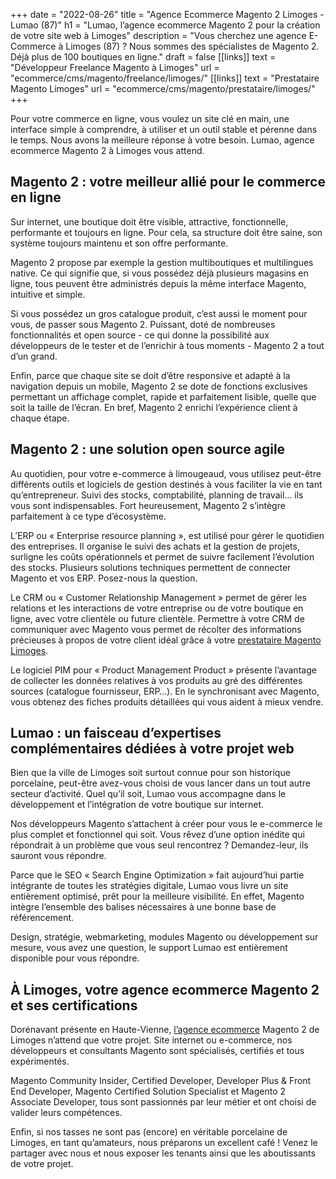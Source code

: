 +++
date = "2022-08-26"
title = "Agence Ecommerce Magento 2 Limoges - Lumao (87)"
h1 = "Lumao, l’agence ecommerce Magento 2 pour la création de votre site web à Limoges"
description = "Vous cherchez une agence E-Commerce à Limoges (87) ? Nous sommes des spécialistes de Magento 2. Déjà plus de 100 boutiques en ligne."
draft = false
[[links]]
    text = "Développeur Freelance Magento à Limoges"
    url = "ecommerce/cms/magento/freelance/limoges/"
[[links]]
    text = "Prestataire Magento Limoges"
    url = "ecommerce/cms/magento/prestataire/limoges/"
+++

Pour votre commerce en ligne, vous voulez un site clé en main, une interface simple à comprendre, à utiliser et un outil stable et pérenne dans le temps. Nous avons la meilleure réponse à votre besoin. Lumao, agence ecommerce Magento 2 à Limoges vous attend.

## Magento 2 : votre meilleur allié pour le commerce en ligne

Sur internet, une boutique doit être visible, attractive, fonctionnelle, performante et toujours en ligne. Pour cela, sa structure doit être saine, son système toujours maintenu et son offre performante.

Magento 2 propose par exemple la gestion multiboutiques et multilingues native. Ce qui signifie que, si vous possédez déjà plusieurs magasins en ligne, tous peuvent être administrés depuis la même interface Magento, intuitive et simple.

Si vous possédez un gros catalogue produit, c’est aussi le moment pour vous, de passer sous Magento 2. Puissant, doté de nombreuses fonctionnalités et open source - ce qui donne la possibilité aux développeurs de le tester et de l’enrichir à tous moments - Magento 2 a tout d’un grand.

Enfin, parce que chaque site se doit d’être responsive et adapté à la navigation depuis un mobile, Magento 2 se dote de fonctions exclusives permettant un affichage complet, rapide et parfaitement lisible, quelle que soit la taille de l’écran. En bref, Magento 2 enrichi l’expérience client à chaque étape.

## Magento 2 : une solution open source agile

Au quotidien, pour votre e-commerce à limougeaud, vous utilisez peut-être différents outils et logiciels de gestion destinés à vous faciliter la vie en tant qu’entrepreneur. Suivi des stocks, comptabilité, planning de travail… ils vous sont indispensables. Fort heureusement, Magento 2 s’intègre parfaitement à ce type d’écosystème.

L’ERP ou « Enterprise resource planning », est utilisé pour gérer le quotidien des entreprises. Il organise le suivi des achats et la gestion de projets, surligne les coûts opérationnels et permet de suivre facilement l’évolution des stocks. Plusieurs solutions techniques permettent de connecter Magento et vos ERP. Posez-nous la question.

Le CRM ou « Customer Relationship Management » permet de gérer les relations et les interactions de votre entreprise ou de votre boutique en ligne, avec votre clientèle ou future clientèle. Permettre à votre CRM de communiquer avec Magento vous permet de récolter des informations précieuses à propos de votre client idéal grâce à votre [prestataire Magento Limoges](/ecommerce/cms/magento/prestataire/limoges/).

Le logiciel PIM pour « Product Management Product » présente l’avantage de collecter les données relatives à vos produits au gré des différentes sources (catalogue fournisseur, ERP…). En le synchronisant avec Magento, vous obtenez des fiches produits détaillées qui vous aident à mieux vendre.

## Lumao : un faisceau d’expertises complémentaires dédiées à votre projet web

Bien que la ville de Limoges soit surtout connue pour son historique porcelaine, peut-être avez-vous choisi de vous lancer dans un tout autre secteur d’activité. Quel qu’il soit, Lumao vous accompagne dans le développement et l’intégration de votre boutique sur internet.

Nos développeurs Magento s’attachent à créer pour vous le e-commerce le plus complet et fonctionnel qui soit. Vous rêvez d’une option inédite qui répondrait à un problème que vous seul rencontrez ? Demandez-leur, ils sauront vous répondre.

Parce que le SEO « Search Engine Optimization » fait aujourd’hui partie intégrante de toutes les stratégies digitale, Lumao vous livre un site entièrement optimisé, prêt pour la meilleure visibilité. En effet, Magento intègre l’ensemble des balises nécessaires à une bonne base de référencement.

Design, stratégie, webmarketing, modules Magento ou développement sur mesure, vous avez une question, le support Lumao est entièrement disponible pour vous répondre.

## À Limoges, votre agence ecommerce Magento 2 et ses certifications

Dorénavant présente en Haute-Vienne, [l’agence ecommerce](/agence-ecom/) Magento 2 de Limoges n’attend que votre projet. Site internet ou e-commerce, nos développeurs et consultants Magento sont spécialisés, certifiés et tous expérimentés.

Magento Community Insider, Certified Developer, Developer Plus & Front End Developer, Magento Certified Solution Specialist et Magento 2 Associate Developer, tous sont passionnés par leur métier et ont choisi de valider leurs compétences.

Enfin, si nos tasses ne sont pas (encore) en véritable porcelaine de Limoges, en tant qu’amateurs, nous préparons un excellent café ! Venez le partager avec nous et nous exposer les tenants ainsi que les aboutissants de votre projet.
